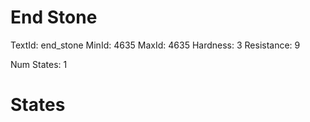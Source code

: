 # End Stone
TextId: end_stone
MinId: 4635
MaxId: 4635
Hardness: 3
Resistance: 9

Num States: 1
# States
```

```